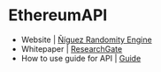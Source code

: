 # EthereumAPI
- Website | [Ñíguez Randomity Engine](https://github.com/niguezrandomityengine/ethereumAPI/blob/master/ABI.json)
- Whitepaper | [ResearchGate](http://google.com)
- How to use guide for API | [Guide](https://github.com/niguezrandomityengine/guide/blob/master/guide.md)
